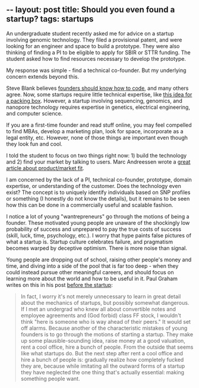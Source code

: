 --
layout: post
title: Should you even found a startup?
tags: startups
---

An undergraduate student recently asked me for advice on a startup involving genomic technology. They filed a provisional patent, and were looking for an engineer and space to build a prototype. They were also thinking of finding a PI to be eligible to apply for SBIR or STTR funding. The student asked how to find resources necessary to develop the prototype.

My response was simple - find a technical co-founder. But my underlying concern extends beyond this.

Steve Blank believes [founders should know how to code](http://steveblank.com/2014/09/03/should-founders-know-how-to-code/), and many others agree. Now, some startups require little technical expertise, like [this idea for a packing box](http://news.emory.edu/stories/2014/05/er_student_shark_tank_update/campus.html). However, a startup involving sequencing, genomics, and nanopore technology requires expertise in genetics, electrical engineering, and computer science.

If you are a first-time founder and read stuff online, you may feel compelled to find MBAs, develop a marketing plan, look for space, incorporate as a legal entity, etc. However, none of those things are important even though they look fun and cool.

I told the student to focus on two things right now: 1) build the technology and 2) find your market by talking to users. Marc Andreessen wrote a [great article about product/market fit](https://www.linkedin.com/pulse/marc-andreessen-product-market-fit-startups-marc-andreessen).

I am concerned by the lack of a PI, technical co-founder, prototype, domain expertise, or understanding of the customer. Does the technology even exist? The concept is to uniquely identify individuals based on SNP profiles or something (I honestly do not know the details), but it remains to be seen how this can be done in a commercially useful and scalable fashion.

I notice a lot of young "wantrepreneurs" go through the motions of being a founder. These motivated young people are unaware of the shockingly low probability of success and unprepared to pay the true costs of success (skill, luck, time, psychology, etc.). I worry that hype paints false pictures of what a startup is. Startup culture celebrates failure, and pragmatism becomes warped by deceptive optimism. There is more noise than signal.

Young people are dropping out of school, raising other people's money and time, and diving into a side of the pool that is far too deep - when they could instead pursue other meaningful careers, and should focus on learning more about the world and how to be useful in it. Paul Graham writes on this in his post [before the startup](http://www.paulgraham.com/before.html):

> In fact, I worry it's not merely unnecessary to learn in great detail about the mechanics of startups, but possibly somewhat dangerous. If I met an undergrad who knew all about convertible notes and employee agreements and (God forbid) class FF stock, I wouldn't think "here is someone who is way ahead of their peers." It would set off alarms. Because another of the characteristic mistakes of young founders is to go through the motions of starting a startup. They make up some plausible-sounding idea, raise money at a good valuation, rent a cool office, hire a bunch of people. From the outside that seems like what startups do. But the next step after rent a cool office and hire a bunch of people is: gradually realize how completely fucked they are, because while imitating all the outward forms of a startup they have neglected the one thing that's actually essential: making something people want.
